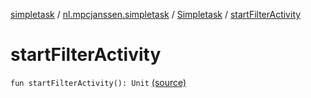 [simpletask](../../index.md) / [nl.mpcjanssen.simpletask](../index.md) / [Simpletask](index.md) / [startFilterActivity](.)

# startFilterActivity

`fun startFilterActivity(): Unit` [(source)](https://github.com/mpcjanssen/simpletask-android/blob/master/src/main/java/nl/mpcjanssen/simpletask/Simpletask.kt#L1199)